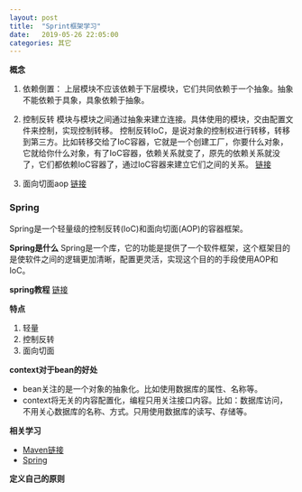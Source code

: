 ```yaml
---
layout: post
title:  "Sprint框架学习"
date:   2019-05-26 22:05:00
categories: 其它
---
```


**概念**
1. 依赖倒置：
上层模块不应该依赖于下层模块，它们共同依赖于一个抽象。抽象不能依赖于具象，具象依赖于抽象。

2. 控制反转
模块与模块之间通过抽象来建立连接。具体使用的模块，交由配置文件来控制，实现控制转移。
控制反转IoC，是说对象的控制权进行转移，转移到第三方。比如转移交给了IoC容器，它就是一个创建工厂，你要什么对象，它就给你什么对象，有了IoC容器，依赖关系就变了，原先的依赖关系就没了，它们都依赖IoC容器了，通过IoC容器来建立它们之间的关系。
[链接](https://www.cnblogs.com/Mr-Rocker/p/7721824.html)

3. 面向切面aop
[链接](https://www.cnblogs.com/Wolfmanlq/p/6036019.html)


### Spring
Spring是一个轻量级的控制反转(IoC)和面向切面(AOP)的容器框架。

**Spring是什么**
Spring是一个库，它的功能是提供了一个软件框架，这个框架目的是使软件之间的逻辑更加清晰，配置更灵活，实现这个目的的手段使用AOP和IoC。

**spring教程**
[链接](https://www.yiibai.com/spring/spring-tutorial-for-beginners.html)

**特点**
1. 轻量
2. 控制反转
3. 面向切面

**context对于bean的好处**
* bean关注的是一个对象的抽象化。比如使用数据库的属性、名称等。
* context将无关的内容配置化，编程只用关注接口内容。比如：数据库访问，不用关心数据库的名称、方式。只用使用数据库的读写、存储等。

**相关学习**
* [Maven链接](https://www.yiibai.com/maven/)
* [Spring](https://www.w3cschool.cn/wkspring/pesy1icl.html)


**定义自己的原则**